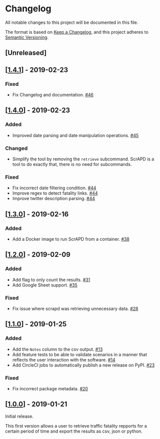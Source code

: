 # Changelog

All notable changes to this project will be documented in this file.

The format is based on [Keep a Changelog](https://keepachangelog.com/en/1.0.0/),
and this project adheres to [Semantic Versioning](https://semver.org/spec/v2.0.0.html).

## [Unreleased]

## [[1.4.1]] - 2019-02-23

### Fixed

- Fix Changelog and documentation. [#46]

## [[1.4.0]] - 2019-02-23

### Added

- Improved date parsing and date manipulation operations. [#45]

### Changed

- Simplify the tool by removing the `retrieve` subcommand. ScrAPD is a tool to do exactly that, there is no need for
  subcommands.

### Fixed

- Fix incorrect date filtering condition. [#44]
- Improve regex to detect fatality links. [#44]
- Improve twitter description parsing. [#44]

## [[1.3.0]] - 2019-02-16

### Added

- Add a Docker image to run ScrAPD from a container. [#38]

## [[1.2.0]] - 2019-02-09

### Added

- Add flag to only count the results. [#31]
- Add Google Sheet support. [#35]

### Fixed

- Fix issue where scrapd was retrieving unnecessary data. [#28]

## [[1.1.0]] - 2019-01-25

### Added

- Add the `Notes` column to the csv output. [#13]
- Add feature tests to be able to validate scenarios in a manner that reflects the user interaction with the software. [#14]
- Add CircleCI jobs to automatically publish a new release on PyPI. [#23]

### Fixed

- Fix incorrect package metadata. [#20]

## [[1.0.0]] - 2019-01-21

Initial release.

This first version allows a user to retrieve traffic fatality repports for a certain period of time and export the results as csv, json or python.

[//]: # (Release links)
[1.0.0]: https://github.com/rgreinho/scrapd/releases/1.0.0
[1.1.0]: https://github.com/rgreinho/scrapd/releases/1.1.0
[1.2.0]: https://github.com/rgreinho/scrapd/releases/1.2.0
[1.3.0]: https://github.com/rgreinho/scrapd/releases/1.3.0
[1.4.0]: https://github.com/rgreinho/scrapd/releases/1.4.0
[1.4.1]: https://github.com/rgreinho/scrapd/releases/1.4.1

[//]: # (Issue/PR links)
[#13]: https://github.com/rgreinho/scrapd/issues/13
[#14]: https://github.com/rgreinho/scrapd/issues/14
[#20]: https://github.com/rgreinho/scrapd/issues/20
[#23]: https://github.com/rgreinho/scrapd/issues/23
[#28]: https://github.com/rgreinho/scrapd/issues/28
[#31]: https://github.com/rgreinho/scrapd/issues/31
[#35]: https://github.com/rgreinho/scrapd/issues/35
[#38]: https://github.com/rgreinho/scrapd/issues/38
[#44]: https://github.com/rgreinho/scrapd/pull/44
[#45]: https://github.com/rgreinho/scrapd/pull/45
[#46]: https://github.com/rgreinho/scrapd/pull/46
